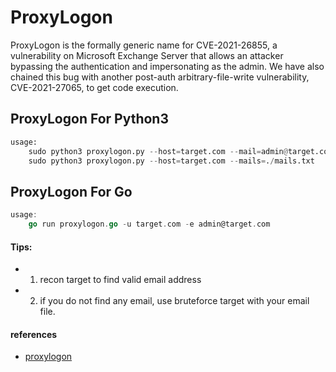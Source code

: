 # ProxyLogon
ProxyLogon is the formally generic name for CVE-2021-26855, a vulnerability on Microsoft Exchange Server that allows an attacker bypassing the authentication and impersonating as the admin. We have also chained this bug with another post-auth arbitrary-file-write vulnerability, CVE-2021-27065, to get code execution.


## ProxyLogon For Python3
```python
usage:
    sudo python3 proxylogon.py --host=target.com --mail=admin@target.com
    sudo python3 proxylogon.py --host=target.com --mails=./mails.txt
```


## ProxyLogon For Go
```go
usage:
    go run proxylogon.go -u target.com -e admin@target.com
```



#### Tips:
* 1) recon target to find valid email address
* 2) if you do not find any email, use bruteforce target with your email file.


#### references
* [proxylogon](https://proxylogon.com/)
